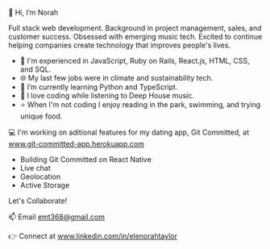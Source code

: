 👋  Hi, I’m Norah

Full stack web development. Background in project management, sales, and customer success. Obsessed with emerging music tech. Excited to continue helping companies create technology that improves people's lives. 

- 👀 I'm experienced in JavaScript, Ruby on Rails, React.js, HTML, CSS, and SQL.
- 🌐 My last few jobs were in climate and sustainability tech. 
- 🌱 I’m currently learning Python and TypeScript. 
- 🎵 I love coding while listening to Deep House music.
- ⭐ When I'm not coding I enjoy reading in the park, swimming, and trying unique food. 

💻  I'm working on aditional features for my dating app, Git Committed, at www.git-committed-app.herokuapp.com
- Building Git Committed on React Native
- Live chat  
- Geolocation 
- Active Storage 

Let's Collaborate!

📫  Email emt368@gmail.com

👉  Connect at www.linkedin.com/in/elenorahtaylor


